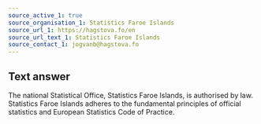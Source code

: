 ```yaml
---
source_active_1: true
source_organisation_1: Statistics Faroe Islands
source_url_1: https://hagstova.fo/en
source_url_text_1: Statistics Faroe Islands
source_contact_1: jogvanb@hagstova.fo
---
```

## Text answer  
The national Statistical Office, Statistics Faroe Islands, is authorised by law. Statistics Faroe Islands adheres to the fundamental principles of official statistics and European Statistics Code of Practice.
